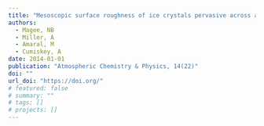 ```yaml
---
title: "Mesoscopic surface roughness of ice crystals pervasive across a wide range of ice crystal conditions."
authors:
  - Magee, NB
  - Miller, A
  - Amaral, M
  - Cumiskey, A
date: 2014-01-01
publication: "Atmospheric Chemistry & Physics, 14(22)"
doi: ""
url_doi: "https://doi.org/"
# featured: false
# summary: ""
# tags: []
# projects: []
---
```

